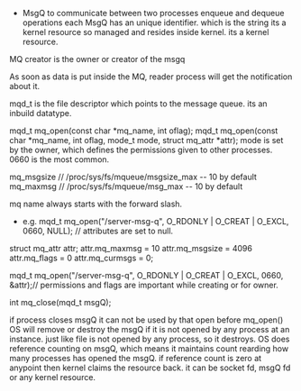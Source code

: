 - MsgQ to communicate between two processes
enqueue and dequeue operations
each MsgQ has an unique identifier. which is the string
its a kernel resource so managed and resides inside kernel. its a kernel resource.

MQ creator is the owner or creator of the msgq

As soon as data is put inside the MQ, reader process will get the notification about it.

mqd_t is the file descriptor which points to the message queue. its an inbuild datatype.

mqd_t mq_open(const char *mq_name, int oflag);
mqd_t mq_open(const char *mq_name, int oflag, mode_t mode, struct mq_attr *attr);
mode is set by the owner, which defines the permissions given to other processes. 0660 is the most common.
 
mq_msgsize // /proc/sys/fs/mqueue/msgsize_max -- 10 by default
mq_maxmsg // /proc/sys/fs/mqueue/msg_max -- 10 by default

mq name always starts with the forward slash.

- e.g.
mqd_t 
mq_open("/server-msg-q", O_RDONLY | O_CREAT | O_EXCL, 0660, NULL); // attributes are set to null.

struct mq_attr attr;
attr.mq_maxmsg = 10 
attr.mq_msgsize = 4096
attr.mq_flags = 0
attr.mq_curmsgs = 0;

mqd_t 
mq_open("/server-msg-q", O_RDONLY | O_CREAT | O_EXCL, 0660, &attr);// permissions and flags are important while creating or for owner.

int
mq_close(mqd_t msgQ);

if process closes msgQ it can not be used by that open before mq_open()
OS will remove or destroy the msgQ if it is not opened by any process at an instance. just like file is not opened by any process, so it destroys.
OS does reference counting on msgQ, which means it maintains count rearding how many processes has opened the msgQ.
if reference count is zero at anypoint then kernel claims the resource back. it can be socket fd, msgQ fd or any kernel resource.
